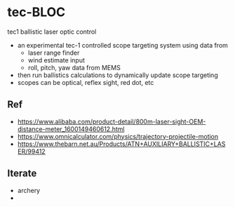 # tec-BLOC
tec1 ballistic laser optic control 

- an experimental tec-1 controlled scope targeting system using data from 
  - laser range finder
  - wind estimate input 
  - roll, pitch, yaw data from MEMS
- then run ballistics calculations to dynamically update scope targeting
- scopes can be optical, reflex sight, red dot, etc



## Ref
- https://www.alibaba.com/product-detail/800m-laser-sight-OEM-distance-meter_1600149460612.html
- https://www.omnicalculator.com/physics/trajectory-projectile-motion
- https://www.thebarn.net.au/Products/ATN+AUXILIARY+BALLISTIC+LASER/99412


## Iterate
- archery
- 

